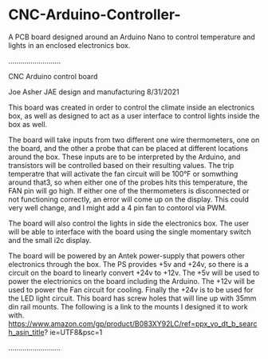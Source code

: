 # CNC-Arduino-Controller-
A PCB board designed around an Arduino Nano to control temperature and lights in an enclosed electronics box.

..........................

CNC Arduino control board

Joe Asher
JAE design and manufacturing 8/31/2021

This board was created in order to control the climate inside an electronics box, as well as designed to act as a user interface to control lights inside the box as well.

The board will take inputs from two different one wire thermometers, one on the board, and the other a probe that can be placed at different locations around the box. These inputs are to be interpreted by the Arduino, and transistors will be controlled based on their resulting values. The trip temperatre that will activate the fan circuit will be 100°F or somwthing around that3, so when either one of the probes hits this temperature, the FAN pin will go high. If either one of the thermometers is disconnected or not functioning correctly, an error will come up on the display. This could very well change, and I might add a 4 pin fan to contorol via PWM. 

The board will also control the lights in side the electronics box. The user will be able to interface with the board using the single momentary switch and the small i2c display.

The board will be powered by an Antek power-supply that powers other electronics through the box. The PS provides +5v and +24v, so there is a circuit on the board to linearly convert +24v to +12v. The +5v will be used to power the electrionics on the board including the Arduino. The +12v will be used to power the Fan circuit for cooling. Finally the +24v is to be used for the LED light circuit.
This board has screw holes that will line up with 35mm din rail mounts. The following is a link to the mounts I designed it to work with.
https://www.amazon.com/gp/product/B083XY92LC/ref=ppx_yo_dt_b_search_asin_title? ie=UTF8&psc=1

..........................

